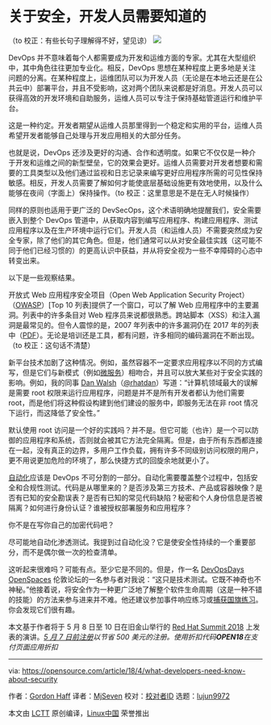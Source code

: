 关于安全，开发人员需要知道的
======
（to 校正：有些长句子理解得不好，望见谅）
![](https://opensource.com/sites/default/files/styles/image-full-size/public/lead-images/locks_keys_bridge_paris.png?itok=Bp0dsEc9)

DevOps 并不意味着每个人都需要成为开发和运维方面的专家。尤其在大型组织中，其中角色往往更加专业化。相反，DevOps 思想在某种程度上更多地是关注问题的分离。在某种程度上，运维团队可以为开发人员（无论是在本地云还是在公共云中）部署平台，并且不受影响，这对两个团队来说都是好消息。开发人员可以获得高效的开发环境和自助服务，运维人员可以专注于保持基础管道运行和维护平台。

这是一种约定。开发者期望从运维人员那里得到一个稳定和实用的平台，运维人员希望开发者能够自己处理与开发应用相关的大部分任务。

也就是说，DevOps 还涉及更好的沟通、合作和透明度。如果它不仅仅是一种介于开发和运维之间的新型壁垒，它的效果会更好。运维人员需要对开发者想要和需要的工具类型以及他们通过监视和日志记录来编写更好应用程序所需的可见性保持敏感。相反，开发人员需要了解如何才能使底层基础设施更有效地使用，以及什么能够在夜间（字面上）保持操作。（to 校正：这里意思是不是在无人时候操作）

同样的原则也适用于更广泛的 DevSecOps，这个术语明确地提醒我们，安全需要嵌入到整个 DevOps 管道中，从获取内容到编写应用程序、构建应用程序、测试应用程序以及在生产环境中运行它们。开发人员（和运维人员）不需要突然成为安全专家，除了他们的其它角色。但是，他们通常可以从对安全最佳实践（这可能不同于他们已经习惯的）的更高认识中获益，并从将安全视为一些不幸障碍的心态中转变出来。

以下是一些观察结果。

开放式 Web 应用程序安全项目（Open Web Application Security Project）（[OWASP][1]）[Top 10 列表]提供了一个窗口，可以了解 Web 应用程序中的主要漏洞。列表中的许多条目对 Web 程序员来说都很熟悉。跨站脚本（XSS）和注入漏洞是最常见的。但令人震惊的是，2007 年列表中的许多漏洞仍在 2017 年的列表中（[PDF][3]）。无论是培训还是工具，都有问题，许多相同的编码漏洞在不断出现。（to 校正：这句话不清楚）

新平台技术加剧了这种情况。例如，虽然容器不一定要求应用程序以不同的方式编写，但是它们与新模式（例如[微服务][4]）相吻合，并且可以放大某些对于安全实践的影响。例如，我的同事 [Dan Walsh][5]（[@rhatdan][6]）写道：“计算机领域最大的误解是需要 root 权限来运行应用程序，问题是并不是所有开发者都认为他们需要 root，而是他们将这种假设构建到他们建设的服务中，即服务无法在非 root 情况下运行，而这降低了安全性。”

默认使用 root 访问是一个好的实践吗？并不是。但它可能（也许）是一个可以防御的应用程序和系统，否则就会被其它方法完全隔离。但是，由于所有东西都连接在一起，没有真正的边界，多用户工作负载，拥有许多不同级别访问权限的用户，更不用说更加危险的环境了，那么快捷方式的回旋余地就更小了。

[自动化][7]应该是 DevOps 不可分割的一部分。自动化需要覆盖整个过程中，包括安全和合规性测试。代码是从哪里来的？是否涉及第三方技术、产品或容器映像？是否有已知的安全勘误表？是否有已知的常见代码缺陷？秘密和个人身份信息是否被隔离？如何进行身份认证？谁被授权部署服务和应用程序？

你不是在写你自己的加密代码吧？

尽可能地自动化渗透测试。我提到过自动化没？它是使安全性持续的一个重要部分，而不是偶尔做一次的检查清单。

这听起来很难吗？可能有点。至少它是不同的。但是，作一名 [DevOpsDays OpenSpaces][8] 伦敦论坛的一名参与者对我说：“这只是技术测试。它既不神奇也不神秘。”他接着说，将安全作为一种更广泛地了解整个软件生命周期（这是一种不错的技能）的方法来参与进来并不难。他还建议参加事件响应练习或[捕获国旗练习][9]。你会发现它们很有趣。

本文基于作者将于 5 月 8 日至 10 日在旧金山举行的 [Red Hat Summit 2018][11] 上发表的演讲。_[5 月 7 日前注册][11]以节省 500 美元的注册。使用折扣代码**OPEN18**在支付页面应用折扣_


--------------------------------------------------------------------------------

via: https://opensource.com/article/18/4/what-developers-need-know-about-security

作者：[Gordon Haff][a]
译者：[MjSeven](https://github.com/MjSeven)
校对：[校对者ID](https://github.com/校对者ID)
选题：[lujun9972](https://github.com/lujun9972)

本文由 [LCTT](https://github.com/LCTT/TranslateProject) 原创编译，[Linux中国](https://linux.cn/) 荣誉推出

[a]:https://opensource.com/users/ghaff
[1]:https://www.owasp.org/index.php/Main_Page
[2]:https://www.owasp.org/index.php/Category:OWASP_Top_Ten_Project
[3]:https://www.owasp.org/images/7/72/OWASP_Top_10-2017_%28en%29.pdf.pdf
[4]:https://opensource.com/tags/microservices
[5]:https://opensource.com/users/rhatdan
[6]:https://twitter.com/rhatdan
[7]:https://opensource.com/tags/automation
[8]:https://www.devopsdays.org/open-space-format/
[9]:https://dev.to/_theycallmetoni/capture-the-flag-its-a-game-for-hacki-mean-security-professionals
[10]:https://agenda.summit.redhat.com/SessionDetail.aspx?id=154677
[11]:https://www.redhat.com/en/summit/2018

